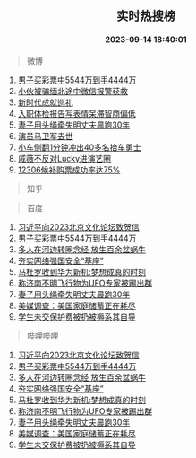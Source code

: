 <div align="center"><h2>实时热搜榜</h2><h4>2023-09-14 18:40:01</h4></div>

> 微博  

1. [男子买彩票中5544万到手4444万](https://s.weibo.com/weibo?q=%23%E7%94%B7%E5%AD%90%E4%B9%B0%E5%BD%A9%E7%A5%A8%E4%B8%AD5544%E4%B8%87%E5%88%B0%E6%89%8B4444%E4%B8%87%23&t=31&band_rank=1&Refer=top)<br />
2. [小伙被骗缅北途中微信报警获救](https://s.weibo.com/weibo?q=%23%E5%B0%8F%E4%BC%99%E8%A2%AB%E9%AA%97%E7%BC%85%E5%8C%97%E9%80%94%E4%B8%AD%E5%BE%AE%E4%BF%A1%E6%8A%A5%E8%AD%A6%E8%8E%B7%E6%95%91%23&t=31&band_rank=2&Refer=top)<br />
3. [新时代成就巡礼](https://s.weibo.com/weibo?q=%23%E6%96%B0%E6%97%B6%E4%BB%A3%E6%88%90%E5%B0%B1%E5%B7%A1%E7%A4%BC%23&t=31&band_rank=3&Refer=top)<br />
4. [入职体检报告写表情呆滞智商偏低](https://s.weibo.com/weibo?q=%23%E5%85%A5%E8%81%8C%E4%BD%93%E6%A3%80%E6%8A%A5%E5%91%8A%E5%86%99%E8%A1%A8%E6%83%85%E5%91%86%E6%BB%9E%E6%99%BA%E5%95%86%E5%81%8F%E4%BD%8E%23&t=31&band_rank=4&Refer=top)<br />
5. [妻子用头绳牵失明丈夫晨跑30年](https://s.weibo.com/weibo?q=%23%E5%A6%BB%E5%AD%90%E7%94%A8%E5%A4%B4%E7%BB%B3%E7%89%B5%E5%A4%B1%E6%98%8E%E4%B8%88%E5%A4%AB%E6%99%A8%E8%B7%9130%E5%B9%B4%23&t=31&band_rank=5&Refer=top)<br />
6. [演员马卫军去世](https://s.weibo.com/weibo?q=%23%E6%BC%94%E5%91%98%E9%A9%AC%E5%8D%AB%E5%86%9B%E5%8E%BB%E4%B8%96%23&t=31&band_rank=6&Refer=top)<br />
7. [小车侧翻1分钟冲出40多名抬车勇士](https://s.weibo.com/weibo?q=%23%E5%B0%8F%E8%BD%A6%E4%BE%A7%E7%BF%BB1%E5%88%86%E9%92%9F%E5%86%B2%E5%87%BA40%E5%A4%9A%E5%90%8D%E6%8A%AC%E8%BD%A6%E5%8B%87%E5%A3%AB%23&t=31&band_rank=7&Refer=top)<br />
8. [戚薇不反对Lucky进演艺圈](https://s.weibo.com/weibo?q=%23%E6%88%9A%E8%96%87%E4%B8%8D%E5%8F%8D%E5%AF%B9Lucky%E8%BF%9B%E6%BC%94%E8%89%BA%E5%9C%88%23&t=31&band_rank=8&Refer=top)<br />
9. [12306候补购票成功率达75%](https://s.weibo.com/weibo?q=%2312306%E5%80%99%E8%A1%A5%E8%B4%AD%E7%A5%A8%E6%88%90%E5%8A%9F%E7%8E%87%E8%BE%BE75%25%23&t=31&band_rank=9&Refer=top)<br />

> 知乎  


> 百度  

1. [习近平向2023北京文化论坛致贺信](https://www.baidu.com/s?wd=%E4%B9%A0%E8%BF%91%E5%B9%B3%E5%90%912023%E5%8C%97%E4%BA%AC%E6%96%87%E5%8C%96%E8%AE%BA%E5%9D%9B%E8%87%B4%E8%B4%BA%E4%BF%A1&sa=fyb_news&rsv_dl=fyb_news)<br />
2. [男子买彩票中5544万到手4444万](https://www.baidu.com/s?wd=%E7%94%B7%E5%AD%90%E4%B9%B0%E5%BD%A9%E7%A5%A8%E4%B8%AD5544%E4%B8%87%E5%88%B0%E6%89%8B4444%E4%B8%87&sa=fyb_news&rsv_dl=fyb_news)<br />
3. [多人在河边转圈念经 放生百余盆蜗牛](https://www.baidu.com/s?wd=%E5%A4%9A%E4%BA%BA%E5%9C%A8%E6%B2%B3%E8%BE%B9%E8%BD%AC%E5%9C%88%E5%BF%B5%E7%BB%8F+%E6%94%BE%E7%94%9F%E7%99%BE%E4%BD%99%E7%9B%86%E8%9C%97%E7%89%9B&sa=fyb_news&rsv_dl=fyb_news)<br />
4. [夯实网络强国安全“基座”](https://www.baidu.com/s?wd=%E5%A4%AF%E5%AE%9E%E7%BD%91%E7%BB%9C%E5%BC%BA%E5%9B%BD%E5%AE%89%E5%85%A8%E2%80%9C%E5%9F%BA%E5%BA%A7%E2%80%9D&sa=fyb_news&rsv_dl=fyb_news)<br />
5. [马杜罗收到华为新机:梦想成真的时刻](https://www.baidu.com/s?wd=%E9%A9%AC%E6%9D%9C%E7%BD%97%E6%94%B6%E5%88%B0%E5%8D%8E%E4%B8%BA%E6%96%B0%E6%9C%BA%3A%E6%A2%A6%E6%83%B3%E6%88%90%E7%9C%9F%E7%9A%84%E6%97%B6%E5%88%BB&sa=fyb_news&rsv_dl=fyb_news)<br />
6. [称济南不明飞行物为UFO专家被踢出群](https://www.baidu.com/s?wd=%E7%A7%B0%E6%B5%8E%E5%8D%97%E4%B8%8D%E6%98%8E%E9%A3%9E%E8%A1%8C%E7%89%A9%E4%B8%BAUFO%E4%B8%93%E5%AE%B6%E8%A2%AB%E8%B8%A2%E5%87%BA%E7%BE%A4&sa=fyb_news&rsv_dl=fyb_news)<br />
7. [妻子用头绳牵失明丈夫晨跑30年](https://www.baidu.com/s?wd=%E5%A6%BB%E5%AD%90%E7%94%A8%E5%A4%B4%E7%BB%B3%E7%89%B5%E5%A4%B1%E6%98%8E%E4%B8%88%E5%A4%AB%E6%99%A8%E8%B7%9130%E5%B9%B4&sa=fyb_news&rsv_dl=fyb_news)<br />
8. [美媒调查：美国家庭储蓄正在耗尽](https://www.baidu.com/s?wd=%E7%BE%8E%E5%AA%92%E8%B0%83%E6%9F%A5%EF%BC%9A%E7%BE%8E%E5%9B%BD%E5%AE%B6%E5%BA%AD%E5%82%A8%E8%93%84%E6%AD%A3%E5%9C%A8%E8%80%97%E5%B0%BD&sa=fyb_news&rsv_dl=fyb_news)<br />
9. [学生未交保护费被扔被褥系其自导](https://www.baidu.com/s?wd=%E5%AD%A6%E7%94%9F%E6%9C%AA%E4%BA%A4%E4%BF%9D%E6%8A%A4%E8%B4%B9%E8%A2%AB%E6%89%94%E8%A2%AB%E8%A4%A5%E7%B3%BB%E5%85%B6%E8%87%AA%E5%AF%BC&sa=fyb_news&rsv_dl=fyb_news)<br />

> 哔哩哔哩  

1. [习近平向2023北京文化论坛致贺信](https://www.baidu.com/s?wd=%E4%B9%A0%E8%BF%91%E5%B9%B3%E5%90%912023%E5%8C%97%E4%BA%AC%E6%96%87%E5%8C%96%E8%AE%BA%E5%9D%9B%E8%87%B4%E8%B4%BA%E4%BF%A1&sa=fyb_news&rsv_dl=fyb_news)<br />
2. [男子买彩票中5544万到手4444万](https://www.baidu.com/s?wd=%E7%94%B7%E5%AD%90%E4%B9%B0%E5%BD%A9%E7%A5%A8%E4%B8%AD5544%E4%B8%87%E5%88%B0%E6%89%8B4444%E4%B8%87&sa=fyb_news&rsv_dl=fyb_news)<br />
3. [多人在河边转圈念经 放生百余盆蜗牛](https://www.baidu.com/s?wd=%E5%A4%9A%E4%BA%BA%E5%9C%A8%E6%B2%B3%E8%BE%B9%E8%BD%AC%E5%9C%88%E5%BF%B5%E7%BB%8F+%E6%94%BE%E7%94%9F%E7%99%BE%E4%BD%99%E7%9B%86%E8%9C%97%E7%89%9B&sa=fyb_news&rsv_dl=fyb_news)<br />
4. [夯实网络强国安全“基座”](https://www.baidu.com/s?wd=%E5%A4%AF%E5%AE%9E%E7%BD%91%E7%BB%9C%E5%BC%BA%E5%9B%BD%E5%AE%89%E5%85%A8%E2%80%9C%E5%9F%BA%E5%BA%A7%E2%80%9D&sa=fyb_news&rsv_dl=fyb_news)<br />
5. [马杜罗收到华为新机:梦想成真的时刻](https://www.baidu.com/s?wd=%E9%A9%AC%E6%9D%9C%E7%BD%97%E6%94%B6%E5%88%B0%E5%8D%8E%E4%B8%BA%E6%96%B0%E6%9C%BA%3A%E6%A2%A6%E6%83%B3%E6%88%90%E7%9C%9F%E7%9A%84%E6%97%B6%E5%88%BB&sa=fyb_news&rsv_dl=fyb_news)<br />
6. [称济南不明飞行物为UFO专家被踢出群](https://www.baidu.com/s?wd=%E7%A7%B0%E6%B5%8E%E5%8D%97%E4%B8%8D%E6%98%8E%E9%A3%9E%E8%A1%8C%E7%89%A9%E4%B8%BAUFO%E4%B8%93%E5%AE%B6%E8%A2%AB%E8%B8%A2%E5%87%BA%E7%BE%A4&sa=fyb_news&rsv_dl=fyb_news)<br />
7. [妻子用头绳牵失明丈夫晨跑30年](https://www.baidu.com/s?wd=%E5%A6%BB%E5%AD%90%E7%94%A8%E5%A4%B4%E7%BB%B3%E7%89%B5%E5%A4%B1%E6%98%8E%E4%B8%88%E5%A4%AB%E6%99%A8%E8%B7%9130%E5%B9%B4&sa=fyb_news&rsv_dl=fyb_news)<br />
8. [美媒调查：美国家庭储蓄正在耗尽](https://www.baidu.com/s?wd=%E7%BE%8E%E5%AA%92%E8%B0%83%E6%9F%A5%EF%BC%9A%E7%BE%8E%E5%9B%BD%E5%AE%B6%E5%BA%AD%E5%82%A8%E8%93%84%E6%AD%A3%E5%9C%A8%E8%80%97%E5%B0%BD&sa=fyb_news&rsv_dl=fyb_news)<br />
9. [学生未交保护费被扔被褥系其自导](https://www.baidu.com/s?wd=%E5%AD%A6%E7%94%9F%E6%9C%AA%E4%BA%A4%E4%BF%9D%E6%8A%A4%E8%B4%B9%E8%A2%AB%E6%89%94%E8%A2%AB%E8%A4%A5%E7%B3%BB%E5%85%B6%E8%87%AA%E5%AF%BC&sa=fyb_news&rsv_dl=fyb_news)<br />
